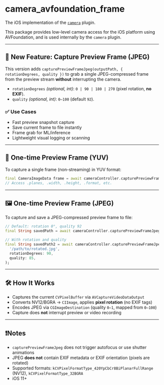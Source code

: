 # camera_avfoundation_frame

The iOS implementation of the [`camera`](https://pub.dev/packages/camera) plugin.

This package provides low-level camera access for the iOS platform using AVFoundation, and is used internally by the `camera` plugin.

---

## 🚀 New Feature: Capture Preview Frame (JPEG)

This version adds `capturePreviewFrameJpeg(outputPath, { rotationDegrees, quality })` to grab a single JPEG-compressed frame from the preview stream **without** interrupting the camera.

- `rotationDegrees` *(optional, int)*: `0 | 90 | 180 | 270` (pixel rotation, **no EXIF**).
- `quality` *(optional, int)*: `0–100` (default `92`).

### ✅ Use Cases

- Fast preview snapshot capture
- Save current frame to file instantly
- Frame grab for ML/inference
- Lightweight visual logging or scanning

---

## 📸 One-time Preview Frame (YUV)

To capture a single frame (non-streaming) in YUV format:

```dart
final CameraImageData frame = await cameraController.capturePreviewFrame();
// Access .planes, .width, .height, .format, etc.
```

---

## 🖼 One-time Preview Frame (JPEG)

To capture and save a JPEG-compressed preview frame to file:

```dart
// Default: rotation 0°, quality 92
final String savedPath = await cameraController.capturePreviewFrameJpeg('/path/to/file.jpg');

// With rotation and quality
final String savedPath2 = await cameraController.capturePreviewFrameJpeg(
  '/path/to/rotated.jpg',
  rotationDegrees: 90,
  quality: 85,
);
```

---

## 🛠 How It Works

- Captures the current `CVPixelBuffer` via `AVCaptureVideoDataOutput`
- Converts NV12/BGRA → `CIImage`, applies **pixel rotation** (no EXIF tags)
- Encodes JPEG via `CGImageDestination` (quality `0–1`, mapped from `0–100`)
- Capture does **not** interrupt preview or video recording

---

## ❗️Notes

- `capturePreviewFrameJpeg` does not trigger autofocus or use shutter animations
- JPEG **does not** contain EXIF metadata or EXIF orientation (pixels are rotated)
- Supported formats: `kCVPixelFormatType_420YpCbCr8BiPlanarFullRange` (NV12), `kCVPixelFormatType_32BGRA`
- iOS 11+
